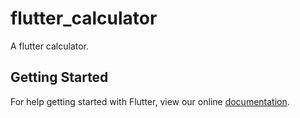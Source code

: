 # flutter_calculator

A flutter calculator.

## Getting Started

For help getting started with Flutter, view our online
[documentation](https://flutter.io/).
